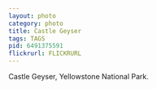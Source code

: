 ```yaml
---
layout: photo
category: photo
title: Castle Geyser
tags: TAGS
pid: 6491375591
flickrurl: FLICKRURL
---
```


Castle Geyser, Yellowstone National Park.
